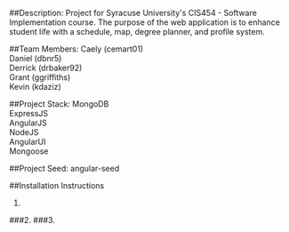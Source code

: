 ##Description:
Project for Syracuse University's CIS454 - Software Implementation course. The purpose of the web application is to enhance student life with a schedule, map, degree planner, and profile system.

##Team Members:
Caely (cemart01)<br>
Daniel (dbnr5)<br>
Derrick (drbaker92)<br>
Grant (ggriffiths) <br>
Kevin (kdaziz)

##Project Stack:
MongoDB <br>
ExpressJS <br>
AngularJS <br>
NodeJS <br>
AngularUI <br>
Mongoose 

##Project Seed:
angular-seed


##Installation Instructions
1. <br>
###2.
###3.
